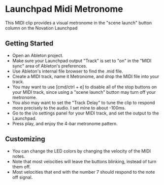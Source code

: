 Launchpad Midi Metronome
===
This MIDI clip provides a visual metronome in the "scene launch" button column on the Novation Launchpad

Getting Started
---
* Open an Ableton project.
* Make sure your Launchpad output "Track" is set to "on" in the "MIDI sync" area of Ableton's preferences.
* Use Ableton's internal file browser to find the .mid file.
* Create a MIDI track, name it Metronome, and drop the MIDI file into your track. 
* You may want to use [cmd/ctrl + e] to disable all of the stop buttons on your MIDI track, since using a "scene launch" button may turn off your metronome.
* You also may want to set the "Track Delay" to tune the clip to respond more precisely to the audio. I set mine to about -100ms. 
* Go to the i/o settings panel for your MIDI track, and set the output to the Launchpad.
* Press play, and enjoy the 4-bar metronome pattern.
 
Customizing
---
* You can change the LED colors by changing the velocity of the MIDI notes. 
 * Note that most velocities will leave the buttons blinking, instead of turn them off. 
 * Most velocities that end with the number 7 should respond to the note off signal.